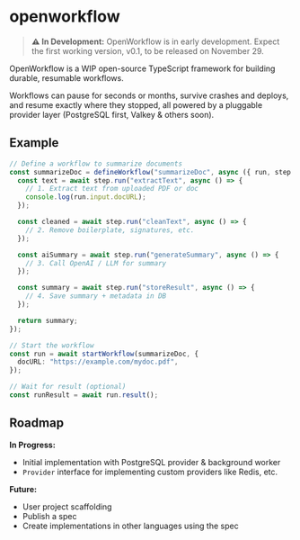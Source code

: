 # openworkflow

> **⚠️ In Development:** OpenWorkflow is in early development. Expect the first working version, v0.1, to be released on November 29.

OpenWorkflow is a WIP open-source TypeScript framework for building durable, resumable workflows.

Workflows can pause for seconds or months, survive crashes and deploys, and resume exactly where they stopped, all powered by a pluggable provider layer (PostgreSQL first, Valkey & others soon).

## Example

```ts
// Define a workflow to summarize documents
const summarizeDoc = defineWorkflow("summarizeDoc", async ({ run, step }) => {
  const text = await step.run("extractText", async () => {
    // 1. Extract text from uploaded PDF or doc
    console.log(run.input.docURL);
  });

  const cleaned = await step.run("cleanText", async () => {
    // 2. Remove boilerplate, signatures, etc.
  });

  const aiSummary = await step.run("generateSummary", async () => {
    // 3. Call OpenAI / LLM for summary
  });

  const summary = await step.run("storeResult", async () => {
    // 4. Save summary + metadata in DB
  });

  return summary;
});

// Start the workflow
const run = await startWorkflow(summarizeDoc, {
  docURL: "https://example.com/mydoc.pdf",
});

// Wait for result (optional)
const runResult = await run.result();
```

## Roadmap

**In Progress:**

- Initial implementation with PostgreSQL provider & background worker
- `Provider` interface for implementing custom providers like Redis, etc.

**Future:**

- User project scaffolding
- Publish a spec
- Create implementations in other languages using the spec
